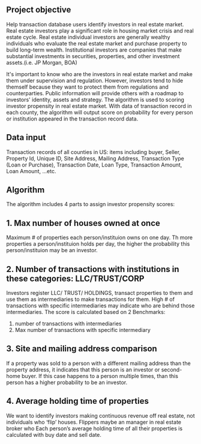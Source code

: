## Project objective
Help transaction database users identify investors in real estate market. Real estate investors play a significant role in housing market crisis and real estate cycle. Real estate individual investors are generally wealthy individuals who evaluate the real estate market and purchase property to build long-term wealth. Institutional investors are companies that make substantial investments in securities, properties, and other investment assets.(i.e. JP Morgan, BOA) 

It's important to know who are the investors in real estate market and make them under supervision and regulation. However, investors tend to hide themself because they want to protect them from regulations and counterparties. Public information will provide others with a roadmap to investors' identity, assets and strategy. The algorithm is used to scoring investor propensity in real estate market. With data of transaction record in each county, the algorithm will output score on probability for every person or institution appeared in the transaction record data.

## Data input
Transaction records of all counties in US: items including buyer, Seller, Property Id, Unique ID, Site Address, Mailing Address, Transaction Type (Loan or Purchase), Transaction Date, Loan Type, Transaction Amount, Loan Amount, …etc.

## Algorithm
The algorithm includes 4 parts to assign investor propensity scores:
## 1. Max number of houses owned at once
Maximum # of properties each person/instituion owns on one day. Th more properties a person/instituion holds per day, the higher the probability this person/instituion may be an investor.
## 2. Number of transactions with institutions in these categories: LLC/TRUST/CORP 
Investors register LLC/ TRUST/ HOLDINGS, transact properties to them and use them as intermediaries to make transactions for them. High # of transactions with specific intermediaries may indicate who are behind those intermediaries. The score is calculated based on 2 Benchmarks: 
1) number of transactions with intermediaries
2) Max number of transactions with specific intermediary
## 3. Site and mailing address comparison
If a property was sold to a person with a different mailing address than the property address, it indicates that this person is an investor or second-home buyer. If this case happens to a person multiple times, than this person has a higher probability to be an investor.
## 4. Average holding time of properties
We want to identify investors making continuous revenue off real estate, not individuals who ‘flip’ houses. Flippers maybe an manager in real estate broker who  Each person’s average holding time of all their properties is calculated with buy date and sell date.

